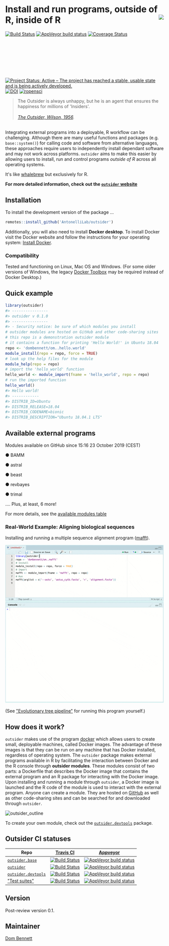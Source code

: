 
<!-- README.md is generated from README.Rmd. Please edit that file -->
<!-- devtools::rmarkdown::render("README.Rmd") -->
<!-- Rscript -e "library(knitr); knit('README.Rmd')" -->
Install and run programs, outside of R, inside of R <img src="logo.png" height="200" align="right"/>
====================================================================================================

[![Build Status](https://travis-ci.org/AntonelliLab/outsider.svg?branch=master)](https://travis-ci.org/AntonelliLab/outsider) [![AppVeyor build status](https://ci.appveyor.com/api/projects/status/github/AntonelliLab/outsider?branch=master&svg=true)](https://ci.appveyor.com/project/DomBennett/outsider) [![Coverage Status](https://coveralls.io/repos/github/AntonelliLab/outsider/badge.svg?branch=master)](https://coveralls.io/github/AntonelliLab/outsider?branch=master) [![Project Status: Active – The project has reached a stable, usable state and is being actively developed.](https://www.repostatus.org/badges/latest/active.svg)](https://www.repostatus.org/#active) [![DOI](https://zenodo.org/badge/145114547.svg)](https://zenodo.org/badge/latestdoi/145114547) [![ropensci](https://badges.ropensci.org/282_status.svg)](https://github.com/ropensci/onboarding/issues/282)

> The Outsider is always unhappy, but he is an agent that ensures the happiness for millions of 'Insiders'.<br><br> *[The Outsider, Wilson, 1956](https://en.wikipedia.org/wiki/The_Outsider_(Colin_Wilson)).*

<br> Integrating external programs into a deployable, R workflow can be challenging. Although there are many useful functions and packages (e.g. `base::system()`) for calling code and software from alternative languages, these approaches require users to independently install dependant software and may not work across platforms. `outsider` aims to make this easier by allowing users to install, run and control programs *outside of R* across all operating systems.

It's like [whalebrew](https://github.com/whalebrew/whalebrew) but exclusively for R.

**For more detailed information, check out the [`outsider` website](https://antonellilab.github.io/outsider/articles/outsider.html)**

Installation
------------

To install the development version of the package ...

``` r
remotes::install_github('AntonelliLab/outsider')
```

Additionally, you will also need to install **Docker desktop**. To install Docker visit the Docker website and follow the instructions for your operating system: [Install Docker](https://www.docker.com/products/docker-desktop).

### Compatibility

Tested and functioning on Linux, Mac OS and Windows. (For some older versions of Windows, the legacy [Docker Toolbox](https://docs.docker.com/toolbox/toolbox_install_windows/) may be required instead of Docker Desktop.)

Quick example
-------------

``` r
library(outsider)
#> ----------------
#> outsider v 0.1.0
#> ----------------
#> - Security notice: be sure of which modules you install
# outsider modules are hosted on GitHub and other code-sharing sites
# this repo is a demonstration outsider module
# it contains a function for printing 'Hello World!' in Ubuntu 18.04
repo <- 'dombennett/om..hello.world'
module_install(repo = repo, force = TRUE)
# look up the help files for the module
module_help(repo = repo)
# import the 'hello_world' function
hello_world <- module_import(fname = 'hello_world', repo = repo)
# run the imported function
hello_world()
#> Hello world!
#> ------------
#> DISTRIB_ID=Ubuntu
#> DISTRIB_RELEASE=18.04
#> DISTRIB_CODENAME=bionic
#> DISTRIB_DESCRIPTION="Ubuntu 18.04.1 LTS"
```

Available external programs
---------------------------

Modules available on GitHub since 15:16 23 October 2019 (CEST)

● BAMM

● astral

● beast

● revbayes

● trimal

.... Plus, at least, 6 more!

For more details, see the [available modules table](https://antonellilab.github.io/outsider/articles/available.html)

### Real-World Example: Aligning biological sequences

Installing and running a multiple sequence alignment program ([mafft](https://mafft.cbrc.jp/alignment/software/)).

![](other/alignment_example.gif)

(See ["Evolutionary tree pipeline"](https://antonellilab.github.io/outsider/articles/phylogenetic_pipeline.html) for running this program yourself.)

How does it work?
-----------------

`outsider` makes use of the program [docker](https://www.docker.com/) which allows users to create small, deployable machines, called Docker images. The advantage of these images is that they can be run on any machine that has Docker installed, regardless of operating system. The `outsider` package makes external programs available in R by facilitating the interaction between Docker and the R console through **outsider modules**. These modules consist of two parts: a Dockerfile that describes the Docker image that contains the external program and an R package for interacting with the Docker image. Upon installing and running a module through `outsider`, a Docker image is launched and the R code of the module is used to interact with the external program. Anyone can create a module. They are hosted on [GitHub](https://github.com/) as well as other code-sharing sites and can be searched for and downloaded through `outsider`.

![outsider\_outline](https://raw.githubusercontent.com/AntonelliLab/outsider/master/other/outline.png)

To create your own module, check out the [`outsider.devtools`](https://github.com/AntonelliLab/outsider.devtools) package.

Outsider CI statuses
--------------------

| Repo                                                                     | [Travis CI](https://travis-ci.org/)                                                                                                                 | [Appveyor](https://www.appveyor.com/)                                                                                                                                                                  |
|--------------------------------------------------------------------------|-----------------------------------------------------------------------------------------------------------------------------------------------------|--------------------------------------------------------------------------------------------------------------------------------------------------------------------------------------------------------|
| [`outsider.base`](https://github.com/AntonelliLab/outsider.base)         | [![Build Status](https://travis-ci.org/AntonelliLab/outsider.base.svg?branch=master)](https://travis-ci.org/AntonelliLab/outsider.base)             | [![AppVeyor build status](https://ci.appveyor.com/api/projects/status/github/AntonelliLab/outsider.base?branch=master&svg=true)](https://ci.appveyor.com/project/DomBennett/outsider.base)             |
| [`outsider`](https://github.com/AntonelliLab/outsider)                   | [![Build Status](https://travis-ci.org/AntonelliLab/outsider.svg?branch=master)](https://travis-ci.org/AntonelliLab/outsider)                       | [![AppVeyor build status](https://ci.appveyor.com/api/projects/status/github/AntonelliLab/outsider?branch=master&svg=true)](https://ci.appveyor.com/project/DomBennett/outsider)                       |
| [`outsider.devtools`](https://github.com/AntonelliLab/outsider.devtools) | [![Build Status](https://travis-ci.org/AntonelliLab/outsider.devtools.svg?branch=master)](https://travis-ci.org/AntonelliLab/outsider.devtools)     | [![AppVeyor build status](https://ci.appveyor.com/api/projects/status/github/AntonelliLab/outsider.devtools?branch=master&svg=true)](https://ci.appveyor.com/project/DomBennett/outsider.devtools)     |
| ["Test suites"](https://github.com/AntonelliLab/outsider-testsuites)     | [![Build Status](https://travis-ci.org/AntonelliLab/outsider-testsuites.svg?branch=master)](https://travis-ci.org/AntonelliLab/outsider-testsuites) | [![AppVeyor build status](https://ci.appveyor.com/api/projects/status/github/AntonelliLab/outsider-testsuites?branch=master&svg=true)](https://ci.appveyor.com/project/DomBennett/outsider-testsuites) |

Version
-------

Post-review version 0.1.

Maintainer
----------

[Dom Bennett](https://github.com/DomBennett)
